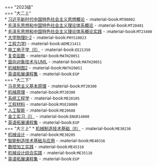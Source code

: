 === "2023级"  
    === "大二上"  
        * [习近平新时代中国特色社会主义思想概论](../../../课程/习近平新时代中国特色社会主义思想概论.md) - :material-book:`MT00002`  
        * [毛泽东思想和中国特色社会主义理论体系概论](../../../课程/毛泽东思想和中国特色社会主义理论体系概论.md) - :material-book:`MT20401`  
        * [毛泽东思想和中国特色社会主义理论体系概论实践](../../../课程/毛泽东思想和中国特色社会主义理论体系概论实践.md) - :material-book:`MT23400`  
        * [大学物理Ⅱ-2](../../../课程/大学物理.md) - :material-book:`PHYS10023`  
        * [工程力学Ⅰ](../../../课程/工程力学.md) - :material-book:`AEME21411`  
        * [电工电子学（Ⅱ）](../../../课程/电子电工学.md) - :material-book:`EE21350`  
        * [复变函数](../../../课程/复变函数.md) - :material-book:`MATH20051`  
        * [面向对象技术与UML](../../../课程/面向对象技术与UML.md) - :material-book:`MATH20051`  
        * [机械制图2](../../../课程/机械制图.md) - :material-book:`MATH20051`  
        * [英语拓展课程集](../../../课程/英语.md) - :material-book:`EGP`  
    === "大二下"  
        * [马克思主义基本原理](../../../课程/马克思主义基本原理.md) - :material-book:`MT20300`  
        * [机械原理](../../../课程/机械原理.md) - :material-book:`MT20300`  
        * [系统工程学](../../../课程/系统工程学.md) - :material-book:`ME20105`  
        * [工程材料](../../../课程/工程材料.md) - :material-book:`MSE20009`  
        * [人工智能](../../../课程/人工智能.md) - :material-book:`ME20688`  
        * [金工实习（Ⅰ）](../../../课程/金工实习.md) - :material-book:`ENGR14000`  
        * [英语拓展课程集](../../../课程/英语.md) - :material-book:`EGP`  
    === "大三上"
        * [机械制造技术基础（Ⅱ）](../../../课程/机械制造技术基础.md) - :material-book:`ME30230`  
        * [机械设计](../../../课程/机械设计.md) - :material-book:`ME30205`  
        * [智能制造技术基础与应用](../../../课程/智能制造技术基础与应用.md) - :material-book:`ME40316`  
        * [数控加工实践](../../../课程/数控加工实践.md) - :material-book:`ME45310`  
        * [机械设计综合实践](../../../课程/机械设计综合实践.md) - :material-book:`ME35110`  
        * [英语拓展课程集](../../../课程/英语.md) - :material-book:`EGP`  